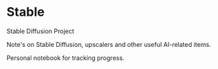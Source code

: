 # Stable
Stable Diffusion Project

Note's on Stable Diffusion, upscalers and other useful AI-related items.

Personal notebook for tracking progress.
